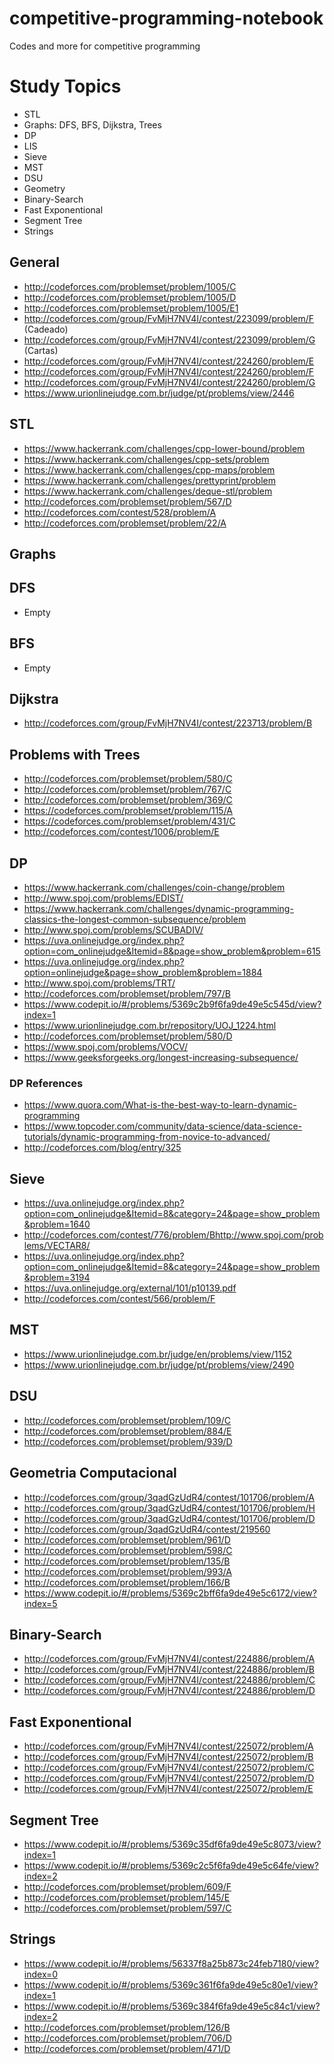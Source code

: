 # competitive-programming-notebook
Codes and more for competitive programming

# Study Topics
- STL
- Graphs: DFS, BFS, Dijkstra, Trees
- DP
- LIS
- Sieve
- MST
- DSU
- Geometry
- Binary-Search
- Fast Exponentional
- Segment Tree
- Strings

## General
- http://codeforces.com/problemset/problem/1005/C
- http://codeforces.com/problemset/problem/1005/D
- http://codeforces.com/problemset/problem/1005/E1
- http://codeforces.com/group/FvMjH7NV4I/contest/223099/problem/F (Cadeado)
- http://codeforces.com/group/FvMjH7NV4I/contest/223099/problem/G (Cartas)
- http://codeforces.com/group/FvMjH7NV4I/contest/224260/problem/E
- http://codeforces.com/group/FvMjH7NV4I/contest/224260/problem/F
- http://codeforces.com/group/FvMjH7NV4I/contest/224260/problem/G
- https://www.urionlinejudge.com.br/judge/pt/problems/view/2446

## STL
- https://www.hackerrank.com/challenges/cpp-lower-bound/problem
- https://www.hackerrank.com/challenges/cpp-sets/problem
- https://www.hackerrank.com/challenges/cpp-maps/problem
- https://www.hackerrank.com/challenges/prettyprint/problem
- https://www.hackerrank.com/challenges/deque-stl/problem
- http://codeforces.com/problemset/problem/567/D
- http://codeforces.com/contest/528/problem/A
- http://codeforces.com/problemset/problem/22/A

## Graphs

## DFS
- Empty

## BFS
- Empty

## Dijkstra
- http://codeforces.com/group/FvMjH7NV4I/contest/223713/problem/B

## Problems with Trees
- http://codeforces.com/problemset/problem/580/C
- http://codeforces.com/problemset/problem/767/C
- http://codeforces.com/problemset/problem/369/C
- https://codeforces.com/problemset/problem/115/A
- https://codeforces.com/problemset/problem/431/C
- http://codeforces.com/contest/1006/problem/E

## DP
- https://www.hackerrank.com/challenges/coin-change/problem
- http://www.spoj.com/problems/EDIST/
- https://www.hackerrank.com/challenges/dynamic-programming-classics-the-longest-common-subsequence/problem
- http://www.spoj.com/problems/SCUBADIV/
- https://uva.onlinejudge.org/index.php?option=com_onlinejudge&Itemid=8&page=show_problem&problem=615
- https://uva.onlinejudge.org/index.php?option=onlinejudge&page=show_problem&problem=1884
- http://www.spoj.com/problems/TRT/
- http://codeforces.com/problemset/problem/797/B
- https://www.codepit.io/#/problems/5369c2b9f6fa9de49e5c545d/view?index=1
- https://www.urionlinejudge.com.br/repository/UOJ_1224.html
- http://codeforces.com/problemset/problem/580/D
- https://www.spoj.com/problems/VOCV/
- https://www.geeksforgeeks.org/longest-increasing-subsequence/

### DP References
- https://www.quora.com/What-is-the-best-way-to-learn-dynamic-programming
- https://www.topcoder.com/community/data-science/data-science-tutorials/dynamic-programming-from-novice-to-advanced/
- http://codeforces.com/blog/entry/325

## Sieve
- https://uva.onlinejudge.org/index.php?option=com_onlinejudge&Itemid=8&category=24&page=show_problem&problem=1640
- http://codeforces.com/contest/776/problem/Bhttp://www.spoj.com/problems/VECTAR8/
- https://uva.onlinejudge.org/index.php?option=com_onlinejudge&Itemid=8&category=24&page=show_problem&problem=3194
- https://uva.onlinejudge.org/external/101/p10139.pdf
- http://codeforces.com/contest/566/problem/F

## MST
- https://www.urionlinejudge.com.br/judge/en/problems/view/1152
- https://www.urionlinejudge.com.br/judge/pt/problems/view/2490

## DSU
- http://codeforces.com/problemset/problem/109/C
- http://codeforces.com/problemset/problem/884/E
- http://codeforces.com/problemset/problem/939/D

## Geometria Computacional
- http://codeforces.com/group/3qadGzUdR4/contest/101706/problem/A
- http://codeforces.com/group/3qadGzUdR4/contest/101706/problem/H
- http://codeforces.com/group/3qadGzUdR4/contest/101706/problem/D
- http://codeforces.com/group/3qadGzUdR4/contest/219560
- http://codeforces.com/problemset/problem/961/D
- http://codeforces.com/problemset/problem/598/C
- http://codeforces.com/problemset/problem/135/B
- http://codeforces.com/problemset/problem/993/A
- http://codeforces.com/problemset/problem/166/B
- https://www.codepit.io/#/problems/5369c2bff6fa9de49e5c6172/view?index=5

## Binary-Search
- http://codeforces.com/group/FvMjH7NV4I/contest/224886/problem/A
- http://codeforces.com/group/FvMjH7NV4I/contest/224886/problem/B
- http://codeforces.com/group/FvMjH7NV4I/contest/224886/problem/C
- http://codeforces.com/group/FvMjH7NV4I/contest/224886/problem/D

## Fast Exponentional
- http://codeforces.com/group/FvMjH7NV4I/contest/225072/problem/A
- http://codeforces.com/group/FvMjH7NV4I/contest/225072/problem/B
- http://codeforces.com/group/FvMjH7NV4I/contest/225072/problem/C
- http://codeforces.com/group/FvMjH7NV4I/contest/225072/problem/D
- http://codeforces.com/group/FvMjH7NV4I/contest/225072/problem/E

## Segment Tree
- https://www.codepit.io/#/problems/5369c35df6fa9de49e5c8073/view?index=1
- https://www.codepit.io/#/problems/5369c2c5f6fa9de49e5c64fe/view?index=2
- http://codeforces.com/problemset/problem/609/F
- http://codeforces.com/problemset/problem/145/E
- http://codeforces.com/problemset/problem/597/C

## Strings
- https://www.codepit.io/#/problems/56337f8a25b873c24feb7180/view?index=0
- https://www.codepit.io/#/problems/5369c361f6fa9de49e5c80e1/view?index=1
- https://www.codepit.io/#/problems/5369c384f6fa9de49e5c84c1/view?index=2
- http://codeforces.com/problemset/problem/126/B
- http://codeforces.com/problemset/problem/706/D
- http://codeforces.com/problemset/problem/471/D